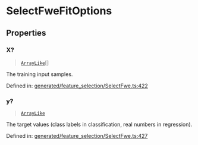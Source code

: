 # SelectFweFitOptions

## Properties

### X?

> [`ArrayLike`](../types/ArrayLike.md)[]

The training input samples.

Defined in:  [generated/feature\_selection/SelectFwe.ts:422](https://github.com/transitive-bullshit/scikit-learn-ts/blob/b59c1ff/packages/sklearn/src/generated/feature_selection/SelectFwe.ts#L422)

### y?

> [`ArrayLike`](../types/ArrayLike.md)

The target values (class labels in classification, real numbers in regression).

Defined in:  [generated/feature\_selection/SelectFwe.ts:427](https://github.com/transitive-bullshit/scikit-learn-ts/blob/b59c1ff/packages/sklearn/src/generated/feature_selection/SelectFwe.ts#L427)
